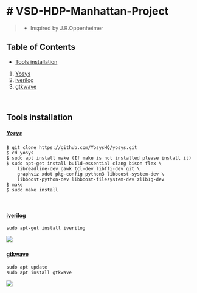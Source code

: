  # **# VSD-HDP-Manhattan-Project**
> -  Inspired by J.R.Oppenheimer


## Table of Contents

+ [ Tools installation][1]

1. [Yosys](#####%20<u>Yosys</u>)
2. [iverilog](#markdigsyntaxinlineshtmlinlineiverilogmarkdigsyntaxinlineshtmlinline)
3. [gtkwave](#markdigsyntaxinlineshtmlinlinegtkwavemarkdigsyntaxinlineshtmlinline)

&nbsp;
&nbsp;



 ## Tools installation 
   [1]: #tools-installation

##### <u>Yosys</u>



~~~
$ git clone https://github.com/YosysHQ/yosys.git
$ cd yosys
$ sudo apt install make (If make is not installed please install it) 
$ sudo apt-get install build-essential clang bison flex \
    libreadline-dev gawk tcl-dev libffi-dev git \
    graphviz xdot pkg-config python3 libboost-system-dev \
    libboost-python-dev libboost-filesystem-dev zlib1g-dev
$ make 
$ sudo make install
~~~

&nbsp;
&nbsp;
  
#### <u>iverilog</u>

```
sudo apt-get install iverilog
```

![](file:///D:/hdp/Screenshot%20from%202023-07-23%2014-14-12.png)
&nbsp;
&nbsp;


#### <u>gtkwave</u>

```
sudo apt update
sudo apt install gtkwave
```

![](file:///D:/hdp/Screenshot%20from%202023-07-23%2014-15-44.png)
&nbsp;
&nbsp;
&nbsp;




  
  
